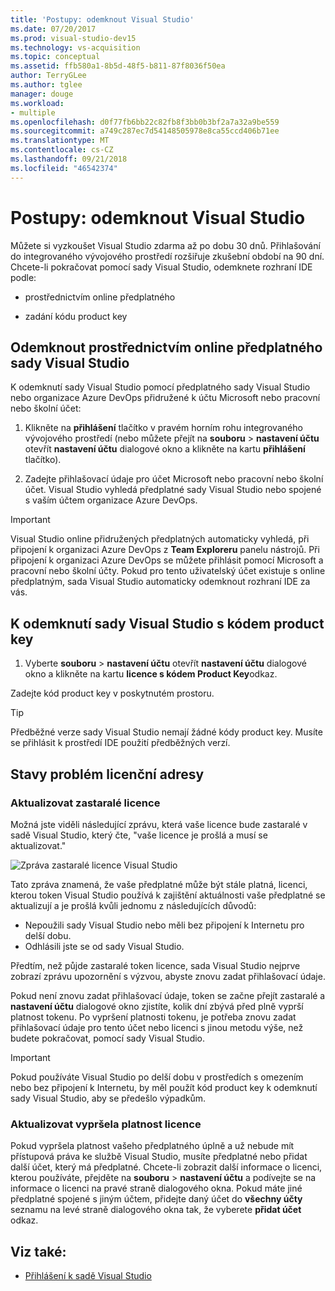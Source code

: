 ```yaml
---
title: 'Postupy: odemknout Visual Studio'
ms.date: 07/20/2017
ms.prod: visual-studio-dev15
ms.technology: vs-acquisition
ms.topic: conceptual
ms.assetid: ffb580a1-8b5d-48f5-b811-87f8036f50ea
author: TerryGLee
ms.author: tglee
manager: douge
ms.workload:
- multiple
ms.openlocfilehash: d0f77fb6bb22c82fb8f3bb0b3bf2a7a32a9be559
ms.sourcegitcommit: a749c287ec7d54148505978e8ca55ccd406b71ee
ms.translationtype: MT
ms.contentlocale: cs-CZ
ms.lasthandoff: 09/21/2018
ms.locfileid: "46542374"
---
```

# <a name="how-to-unlock-visual-studio"></a>Postupy: odemknout Visual Studio

Můžete si vyzkoušet Visual Studio zdarma až po dobu 30 dnů. Přihlašování do integrovaného vývojového prostředí rozšiřuje zkušební období na 90 dní. Chcete-li pokračovat pomocí sady Visual Studio, odemknete rozhraní IDE podle:

- prostřednictvím online předplatného

- zadání kódu product key

## <a name="to-unlock-visual-studio-using-an-online-subscription"></a>Odemknout prostřednictvím online předplatného sady Visual Studio

K odemknutí sady Visual Studio pomocí předplatného sady Visual Studio nebo organizace Azure DevOps přidružené k účtu Microsoft nebo pracovní nebo školní účet:

1. Klikněte na **přihlášení** tlačítko v pravém horním rohu integrovaného vývojového prostředí (nebo můžete přejít na **souboru** > **nastavení účtu** otevřít **nastavení účtu**  dialogové okno a klikněte na kartu **přihlášení** tlačítko).

1. Zadejte přihlašovací údaje pro účet Microsoft nebo pracovní nebo školní účet. Visual Studio vyhledá předplatné sady Visual Studio nebo spojené s vaším účtem organizace Azure DevOps.

> [!IMPORTANT]
> Visual Studio online přidružených předplatných automaticky vyhledá, při připojení k organizaci Azure DevOps z **Team Exploreru** panelu nástrojů. Při připojení k organizaci Azure DevOps se můžete přihlásit pomocí Microsoft a pracovní nebo školní účty. Pokud pro tento uživatelský účet existuje s online předplatným, sada Visual Studio automaticky odemknout rozhraní IDE za vás.

## <a name="to-unlock-visual-studio-with-a-product-key"></a>K odemknutí sady Visual Studio s kódem product key

1. Vyberte **souboru** > **nastavení účtu** otevřít **nastavení účtu** dialogové okno a klikněte na kartu **licence s kódem Product Key**odkaz.

Zadejte kód product key v poskytnutém prostoru.

> [!TIP]
> Předběžné verze sady Visual Studio nemají žádné kódy product key. Musíte se přihlásit k prostředí IDE použití předběžných verzí.

## <a name="address-license-problem-states"></a>Stavy problém licenční adresy

### <a name="update-stale-licenses"></a>Aktualizovat zastaralé licence

 Možná jste viděli následující zprávu, která vaše licence bude zastaralé v sadě Visual Studio, který čte, "vaše licence je prošlá a musí se aktualizovat."

 ![Zpráva zastaralé licence Visual Studio](../ide/media/vs2017_stale-license.png)

 Tato zpráva znamená, že vaše předplatné může být stále platná, licenci, kterou token Visual Studio používá k zajištění aktuálnosti vaše předplatné se aktualizují a je prošlá kvůli jednomu z následujících důvodů:

- Nepoužili sady Visual Studio nebo měli bez připojení k Internetu pro delší dobu.
- Odhlásili jste se od sady Visual Studio.

Předtím, než půjde zastaralé token licence, sada Visual Studio nejprve zobrazí zprávu upozornění s výzvou, abyste znovu zadat přihlašovací údaje.

Pokud není znovu zadat přihlašovací údaje, token se začne přejít zastaralé a **nastavení účtu** dialogové okno zjistíte, kolik dní zbývá před plně vyprší platnost tokenu. Po vypršení platnosti tokenu, je potřeba znovu zadat přihlašovací údaje pro tento účet nebo licenci s jinou metodu výše, než budete pokračovat, pomocí sady Visual Studio.

> [!Important]
> Pokud používáte Visual Studio po delší dobu v prostředích s omezením nebo bez připojení k Internetu, by měl použít kód product key k odemknutí sady Visual Studio, aby se předešlo výpadkům.

### <a name="update-expired-licenses"></a>Aktualizovat vypršela platnost licence

 Pokud vypršela platnost vašeho předplatného úplně a už nebude mít přístupová práva ke službě Visual Studio, musíte předplatné nebo přidat další účet, který má předplatné. Chcete-li zobrazit další informace o licenci, kterou používáte, přejděte na **souboru** > **nastavení účtu** a podívejte se na informace o licenci na pravé straně dialogového okna. Pokud máte jiné předplatné spojené s jiným účtem, přidejte daný účet do **všechny účty** seznamu na levé straně dialogového okna tak, že vyberete **přidat účet** odkaz.

## <a name="see-also"></a>Viz také:

* [Přihlášení k sadě Visual Studio](../ide/signing-in-to-visual-studio.md)